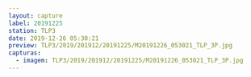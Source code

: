 ```yaml
---
layout: capture
label: 20191225
station: TLP3
date: 2019-12-26 05:30:21
preview: TLP3/2019/201912/20191225/M20191226_053021_TLP_3P.jpg
capturas:
  - imagem: TLP3/2019/201912/20191225/M20191226_053021_TLP_3P.jpg
---
```

